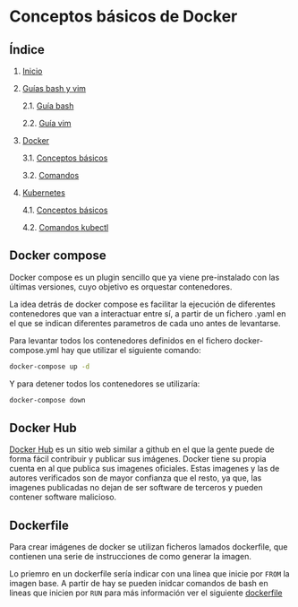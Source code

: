 # Conceptos básicos de Docker

## Índice

1. [Inicio](../../../)
2. [Guías bash y vim](../Guias_bash_y_vim/)

    2.1. [Guía bash](../Guias_bash_y_vim/bash.md)

    2.2. [Guía vim](../Guias_bash_y_vim/vim.md)
 
3. [Docker](../Docker/)

    3.1. [Conceptos básicos](./Conceptos.md)
    
    3.2. [Comandos](./comandos.md)

4. [Kubernetes](../Kubernetes/)

    4.1. [Conceptos básicos](../Kubernetes/Conceptos.md)

    4.2. [Comandos kubectl](../Kubernetes//Comandos_kubectl.md)


## Docker compose

Docker compose es un plugin sencillo que ya viene pre-instalado con las últimas versiones, cuyo objetivo es orquestar contenedores.

La idea detrás de docker compose es facilitar la ejecución de diferentes contenedores que van a interactuar entre sí, a partir de un fichero .yaml en el que se indican diferentes parametros de cada uno antes de levantarse.

Para levantar todos los contenedores definidos en el fichero docker-compose.yml hay que utilizar el siguiente comando:

```bash
docker-compose up -d
```

Y para detener todos los contenedores se utilizaría:

```bash
docker-compose down
```

## Docker Hub

[Docker Hub](https://hub.docker.com/) es un sitio web similar a github en el que la gente puede de forma fácil contribuir y publicar sus imágenes. Docker tiene su propia cuenta en al que publica sus imagenes oficiales. Estas imagenes y las de autores verificados son de mayor confianza que el resto, ya que, las imagenes publicadas no dejan de ser software de terceros y pueden contener software malicioso.

## Dockerfile

Para crear imágenes de docker se utilizan ficheros lamados dockerfile, que contienen una serie de instrucciones de como generar la imagen.

Lo priemro en un dockerfile sería indicar con una linea que inicie por `FROM` la imagen base. A partir de hay se pueden inidcar comandos de bash en lineas que inicien por `RUN` para más información ver el siguiente [dockerfile](./dockerfile)